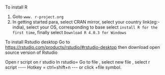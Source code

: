 To install R
1)	Goto  `www. r-project.org`
2)	In getting started para, select CRAN mirror, select your country link(eg:- india), select your OS, corresponding to base select `install R for the first time`, finally select  `Download R 4.0.3 for Windows`

To install Rstudio desktop
 Go to https://rstudio.com/products/rstudio/#rstudio-desktop then download open source version of Rstudio

Open r script on r studio
In rstudio= Go to file , select new file , select r script ---- Hotkey = ctrl+shift+n --- or click +file symbol.
